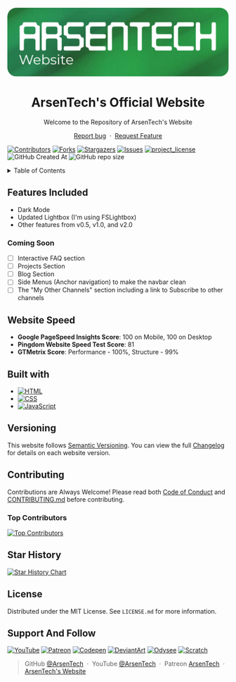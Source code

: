 <p align="center">
     <img src=".github/main-web.png">
</p>
<h1 align="center">ArsenTech's Official Website</h1>
<p align="center">Welcome to the Repository of ArsenTech's Website</p>
<p align="center">
     <a href="https://github.com/ArsenTech/arsentech.github.io/issues/new?assignees=&labels=&template=bug_report.md&title=">Report bug</a>
     &nbsp;&middot;&nbsp;
     <a href="https://github.com/ArsenTech/arsentech.github.io/issues/new?assignees=&labels=&template=feature_request.md&title=">Request Feature</a>
</p>

[![Contributors][contributors-shield]][contributors-url]
[![Forks][forks-shield]][forks-url]
[![Stargazers][stars-shield]][stars-url]
[![Issues][issues-shield]][issues-url]
[![project_license][license-shield]][license-url]
![GitHub Created At][created-at-shield]
![GitHub repo size][repo-size-shield]

<details>
     <summary>Table of Contents</summary>
     <ol>
          <li><a href="#features-included">Features</a></li>
          <li><a href="#website-speed">Website Speed</a></li>
          <li><a href="#built-with">Built with</a></li>
          <li><a href="#versioning">Versioning</a></li>
          <li><a href="#contributing">Contributing</a></li>
          <li><a href="#star-history">Star History</a></li>
     </ol>
</details>

## Features Included
- Dark Mode
- Updated Lightbox (I'm using FSLightbox)
- Other features from v0.5, v1.0, and v2.0
### Coming Soon
- [ ] Interactive FAQ section
- [ ] Projects Section
- [ ] Blog Section
- [ ] Side Menus (Anchor navigation) to make the navbar clean
- [ ] The "My Other Channels" section including a link to Subscribe to other channels

## Website Speed
- **Google PageSpeed Insights Score**: 100 on Mobile, 100 on Desktop
- **Pingdom Website Speed Test Score**: 81
- **GTMetrix Score**: Performance - 100%, Structure - 99%

## Built with
- [![HTML][html-shield]][html-url]
- [![CSS][css-shield]][css-url]
- [![JavaScript][js-shield]][js-url]

## Versioning
This website follows [Semantic Versioning](https://semver.org/). You can view the full [Changelog][changelog-url] for details on each website version.

## Contributing
Contributions are Always Welcome! Please read both [Code of Conduct][code-of-conduct-url] and [CONTRIBUTING.md][contributing-url] before contributing.
### Top Contributors
[![Top Contributors][top-contributors]][contributors-url]

## Star History
[![Star History Chart][star-history-chart]][star-history-url]

## License
Distributed under the MIT License. See `LICENSE.md` for more information.

## Support And Follow
[![YouTube][yt-shield]][yt-url]
[![Patreon][patreon-shield]][patreon-url]
[![Codepen][codepen-shield]][codepen-url]
[![DeviantArt][deviantart-shield]][deviantart-url]
[![Odysee][odysee-shield]][odysee-url]
[![Scratch][scratch-shield]][scratch-url]

> GitHub [@ArsenTech][github-url] &nbsp;&middot;&nbsp;
> YouTube [@ArsenTech][yt-url] &nbsp;&middot;&nbsp;
> Patreon [ArsenTech][patreon-url] &nbsp;&middot;&nbsp;
> [ArsenTech's Website][website-url]

<!-- Markdown Links -->
[star-history-chart]: https://api.star-history.com/svg?repos=ArsenTech/arsentech.github.io&type=Date
[star-history-url]: https://api.star-history.com/svg?repos=ArsenTech/arsentech.github.io&type=Date
[contributors-shield]: https://img.shields.io/github/contributors/ArsenTech/arsentech.github.io.svg?style=for-the-badge&color=%2322b455
[contributors-url]: https://github.com/ArsenTech/arsentech.github.io/graphs/contributors
[top-contributors]: https://contrib.rocks/image?repo=arsentech/arsentech.github.io
[forks-shield]: https://img.shields.io/github/forks/ArsenTech/arsentech.github.io.svg?style=for-the-badge&color=%2322b455
[forks-url]: https://github.com/ArsenTech/arsentech.github.io/network/members
[stars-shield]: https://img.shields.io/github/stars/ArsenTech/arsentech.github.io.svg?style=for-the-badge&color=%2322b455
[stars-url]: https://github.com/ArsenTech/arsentech.github.io/stargazers
[issues-shield]: https://img.shields.io/github/issues/ArsenTech/arsentech.github.io.svg?style=for-the-badge
[issues-url]: https://github.com/ArsenTech/arsentech.github.io/issues
[license-shield]: https://img.shields.io/github/license/ArsenTech/arsentech.github.io?color=%2322b455&style=for-the-badge
[license-url]: https://github.com/ArsenTech/arsentech.github.io/blob/main/LICENSE.md
[created-at-shield]: https://img.shields.io/github/created-at/ArsenTech/arsentech.github.io?style=for-the-badge
[repo-size-shield]: https://img.shields.io/github/repo-size/ArsenTech/arsentech.github.io?style=for-the-badge
[code-of-conduct-url]: https://github.com/ArsenTech/arsentech.github.io/blob/main/CODE_OF_CONDUCT.md
[contributing-url]: https://github.com/ArsenTech/arsentech.github.io/blob/main/CONTRIBUTING.md
[changelog-url]: https://github.com/ArsenTech/arsentech.github.io/blob/main/CHANGELOG.md
[website-url]: https://arsentech.github.io

<!-- Languages -->
[html-shield]:https://img.shields.io/badge/HTML5-E34F26?style=for-the-badge&logo=html5&logoColor=white
[html-url]:https://developer.mozilla.org/en-US/docs/Web/HTML
[css-shield]:https://img.shields.io/badge/CSS3-1572B6?style=for-the-badge&logo=css3&logoColor=white
[css-url]: https://developer.mozilla.org/en-US/docs/Web/CSS
[js-shield]:https://img.shields.io/badge/JavaScript-323330?style=for-the-badge&logo=javascript&logoColor=F7DF1E
[js-url]: https://developer.mozilla.org/en-US/docs/Web/JavaScript

<!-- External Links -->
[yt-shield]: https://img.shields.io/badge/ArsenTech%20-222222.svg?&style=for-the-badge&logo=YouTube&logoColor=%23FF0000
[yt-url]:https://www.youtube.com/channel/UCrtH0g6NE8tW5VIEgDySYtg
[patreon-shield]:https://img.shields.io/badge/-ArsenTech-222222?style=for-the-badge&logo=patreon&logoColor=white
[patreon-url]:https://www.patreon.com/ArsenTech
[codepen-shield]: https://img.shields.io/badge/-ArsenTech-222222?style=for-the-badge&logo=codepen&logoColor=white
[codepen-url]: https://codepen.io/ArsenTech
[deviantart-shield]: https://img.shields.io/badge/-Arsen2005-222222?style=for-the-badge&logo=deviantart&logoColor=05cc46
[deviantart-url]: https://www.deviantart.com/arsen2005
[odysee-shield]: https://img.shields.io/badge/-ArsenTech-222222?style=for-the-badge&logo=odysee&logoColor=FA9626
[odysee-url]: https://odysee.com/@ArsenTech
[scratch-shield]: https://img.shields.io/badge/-ArsenTech-222222?style=for-the-badge&logo=scratch&logoColor=orange
[scratch-url]: https://scratch.mit.edu/users/ArsenTech/
[github-url]: https://github.com/ArsenTech
